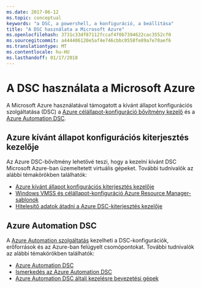 ```yaml
---
ms.date: 2017-06-12
ms.topic: conceptual
keywords: "a DSC, a powershell, a konfiguráció, a beállítása"
title: "A DSC használata a Microsoft Azure"
ms.openlocfilehash: 3731c33df87112fccaf4f0b7394622cac3552cf0
ms.sourcegitcommit: a444406120e5af4e746cbbc0558fe89a7e78aef6
ms.translationtype: MT
ms.contentlocale: hu-HU
ms.lasthandoff: 01/17/2018
---
```

# <a name="using-dsc-on-microsoft-azure"></a>A DSC használata a Microsoft Azure

A Microsoft Azure használatával támogatott a kívánt állapot konfigurációs szolgáltatása (DSC) a [Azure célállapot-konfiguráció bővítmény kezelő](https://docs.microsoft.com/azure/virtual-machines/virtual-machines-windows-extensions-dsc-overview) és a [Azure Automation DSC](https://docs.microsoft.com/azure/automation/automation-dsc-overview).

## <a name="azure-desired-state-configuration-extension-handler"></a>Azure kívánt állapot konfigurációs kiterjesztés kezelője

Az Azure DSC-bővítmény lehetővé teszi, hogy a kezelni kívánt DSC Microsoft Azure-ban üzemeltetett virtuális gépeket. További tudnivalók az alábbi témakörökben találhatók:

- [Azure kívánt állapot konfigurációs kiterjesztés kezelője](https://docs.microsoft.com/azure/virtual-machines/virtual-machines-windows-extensions-dsc-overview)
- [Windows VMSS és célállapot-konfiguráció Azure Resource Manager-sablonok](https://docs.microsoft.com/azure/virtual-machines/virtual-machines-windows-extensions-dsc-template)
- [Hitelesítő adatok átadni a Azure DSC-kiterjesztés kezelője](https://docs.microsoft.com/azure/virtual-machines/virtual-machines-windows-extensions-dsc-credentials)

## <a name="azure-automation-dsc"></a>Azure Automation DSC

A [Azure Automation szolgáltatás](https://azure.microsoft.com/services/automation/) kezelheti a DSC-konfigurációk, erőforrások és az Azure-ban felügyelt csomópontokat. További tudnivalók az alábbi témakörökben találhatók:

- [Azure Automation DSC](https://docs.microsoft.com/azure/automation/automation-dsc-overview)
- [Ismerkedés az Azure Automation DSC](https://docs.microsoft.com/azure/automation/automation-dsc-getting-started)
- [Azure Automation DSC általi kezelésre bevezetési gépek](https://docs.microsoft.com/azure/automation/automation-dsc-onboarding)

